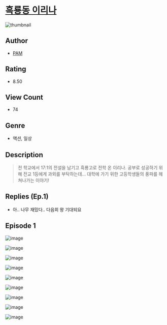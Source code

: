 # [흑룡동 이리나](https://comic.naver.com/challenge/list?titleId=810177)
![thumbnail](https://image-comic.pstatic.net/user_contents_data/challenge_comic/2023/05/24/360432/upload_7292507814016070965_480x623.jpeg)

## Author
- [PAM](https://comic.naver.com/artistTitle?id=360432)

## Rating
- 8.50

## View Count
- 74

## Genre
- 액션, 일상

## Description
> 전 학교에서 17:1의 전설을 남기고 흑룡고로 전학 온 이리나. 공부로 성공하기 위해 전교 1등에게 과외를 부탁하는데... 대학에 가기 위한 고등학생들의 풍파를 헤쳐나가는 이야기!

## Replies (Ep.1)
- 아.. 나무 재밌다.. 다음회 왕 기대되요

## Episode 1
![image](https://image-comic.pstatic.net/user_contents_data/challenge_comic/2023/05/24/360432/upload_3559023692898252853.jpeg)

![image](https://image-comic.pstatic.net/user_contents_data/challenge_comic/2023/05/24/360432/upload_4121412912683168051.jpeg)

![image](https://image-comic.pstatic.net/user_contents_data/challenge_comic/2023/05/24/360432/upload_7233118982771259440.jpeg)

![image](https://image-comic.pstatic.net/user_contents_data/challenge_comic/2023/05/24/360432/upload_7220176407307039033.jpeg)

![image](https://image-comic.pstatic.net/user_contents_data/challenge_comic/2023/05/24/360432/upload_4120906034252757347.jpeg)

![image](https://image-comic.pstatic.net/user_contents_data/challenge_comic/2023/05/24/360432/upload_3616497588912993331.jpeg)

![image](https://image-comic.pstatic.net/user_contents_data/challenge_comic/2023/05/24/360432/upload_3990862382245623856.jpeg)

![image](https://image-comic.pstatic.net/user_contents_data/challenge_comic/2023/05/24/360432/upload_3976740272061440304.jpeg)

![image](https://image-comic.pstatic.net/user_contents_data/challenge_comic/2023/05/24/360432/upload_3760842377299768675.jpeg)
